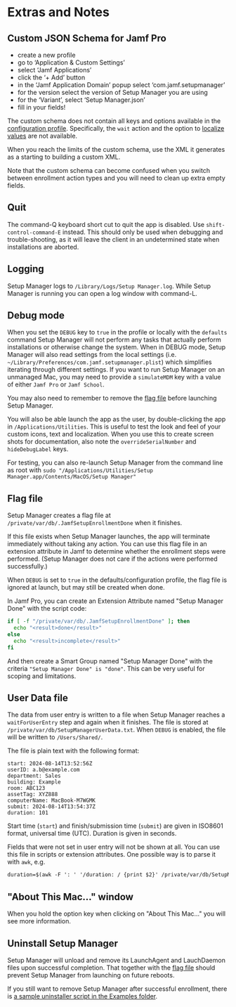 # Extras and Notes

## Custom JSON Schema for Jamf Pro

- create a new profile
- go to ‘Application & Custom Settings’
- select ‘Jamf Applications’
- click the ‘+ Add’ button
- in the ‘Jamf Application Domain’ popup select ‘com.jamf.setupmanager’
- for the version select the version of Setup Manager you are using
- for the ‘Variant’, select ‘Setup Manager.json’
- fill in your fields!

The custom schema does not contain all keys and options available in the [configuration profile](../ConfigurationProfile.md). Specifically, the `wait` action and the option to [localize values](../ConfigurationProfile.md#localization) are not available.

When you reach the limits of the custom schema, use the XML it generates as a starting to building a custom XML.

Note that the custom schema can become confused when you switch between enrollment action types and you will need to clean up extra empty fields.

## Quit

The command-Q keyboard short cut to quit the app is disabled. Use `shift-control-command-E` instead. This should only be used when debugging and trouble-shooting, as it will leave the client in an undetermined state when installations are aborted.

## Logging

Setup Manager logs to `/Library/Logs/Setup Manager.log`. While Setup Manager is running you can open a log window with command-L.

## Debug mode

When you set the `DEBUG` key to `true` in the profile or locally with the `defaults` command Setup Manager will not perform any tasks that actually perform installations or otherwise change the system. When in DEBUG mode, Setup Manager will also read settings from the local settings (i.e. `~/Library/Preferences/com.jamf.setupmanager.plist`) which simplifies iterating through different settings. If you want to run Setup Manager on an unmanaged Mac, you may need to provide a `simulateMDM` key with a value of either `Jamf Pro` or `Jamf School`.

You may also need to remember to remove the [flag file](#flag-file) before launching Setup Manager.

You will also be able launch the app as the user, by double-clicking the app in `/Applications/Utilities`. This is useful to test the look and feel of your custom icons, text and localization. When you use this to create screen shots for documentation, also note the `overrideSerialNumber` and `hideDebugLabel` keys.


For testing, you can also re-launch Setup Manager from the command line as root with `sudo "/Applications/Utilities/Setup Manager.app/Contents/MacOS/Setup Manager"`

## Flag file

Setup Manager creates a flag file at `/private/var/db/.JamfSetupEnrollmentDone` when it finishes.

If this file exists when Setup Manager launches, the app will terminate immediately without taking any action. You can use this flag file in an extension attribute in Jamf to determine whether the enrollment steps were performed. (Setup Manager does not care if the actions were performed successfully.)

When `DEBUG` is set to `true` in the defaults/configuration profile, the flag file is ignored at launch, but may still be created when done. 

In Jamf Pro, you can create an Extension Attribute named "Setup Manager Done" with the script code:

```sh
if [ -f "/private/var/db/.JamfSetupEnrollmentDone" ]; then
  echo "<result>done</result>"
else
  echo "<result>incomplete</result>"
fi
```

And then create a Smart Group named "Setup Manager Done" with the criteria `"Setup Manager Done" is "done"`. This can be very useful for scoping and limitations.

## User Data file

The data from user entry is written to a file when Setup Manager reaches a `waitForUserEntry` step and again when it finishes. The file is stored at `/private/var/db/SetupManagerUserData.txt`. When `DEBUG` is enabled, the file will be written to `/Users/Shared/`.

The file is plain text with the following format:

```
start: 2024-08-14T13:52:56Z
userID: a.b@example.com
department: Sales
building: Example
room: ABC123
assetTag: XYZ888
computerName: MacBook-M7WGMK
submit: 2024-08-14T13:54:37Z
duration: 101
```

Start time (`start`) and finish/submission time (`submit`) are given in ISO8601 format, universal time (UTC). Duration is given in seconds.

Fields that were not set in user entry will not be shown at all. You can use this file in scripts or extension attributes. One possible way is to parse it with `awk`, e.g.

```xml
duration=$(awk -F ': ' '/duration: / {print $2}' /private/var/db/SetupManagerUserData.txt)
```

## "About This Mac…" window

When you hold the option key when clicking on "About This Mac…" you will see more information.

## Uninstall Setup Manager

Setup Manager will unload and remove its LaunchAgent and LauchDaemon files upon successful completion. That together with the [flag file](#flag-file) should prevent Setup Manager from launching on future reboots.

If you still want to remove Setup Manager after successful enrollment, there is [a sample uninstaller script in the Examples folder](../Examples/uninstall.sh).

